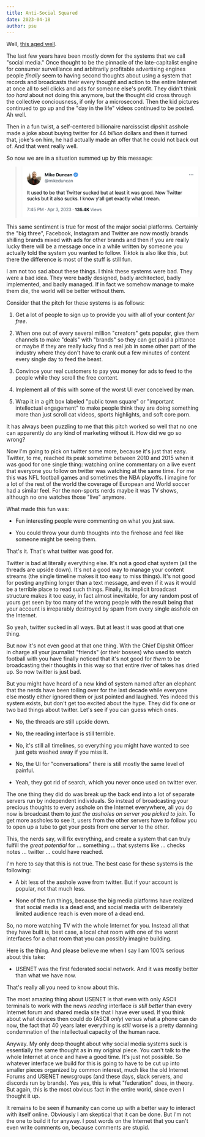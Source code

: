 ```yaml
---
title: Anti-Social Squared
date: 2023-04-18
author: psu
---
```


Well, [this aged well](anti-social-social-networking.html).

The last few years have been mostly down for the systems that we call "social media." Once
thought to be the pinnacle of the late-capitalist engine for consumer surveillance and
arbitrarily profitable advertising engines people _finally_ seem to having second thoughts
about using a system that records and broadcasts their every thought and action to the
entire Internet at once all to sell clicks and ads for someone else's profit. They didn't
think _too hard_ about not doing this anymore, but the thought did cross through the
collective conciousness, if only for a microsecond. Then the kid pictures continued to go
up and the "day in the life" videos continued to be posted. Ah well.

Then in a fun twist, a self-centered billionaire narcisscist dipshit asshole made a joke
about buying twitter for 44 _billion_ dollars and then it turned that, joke's on him, he
had actually made an offer that he could not back out of. And that went really well.

So now we are in a situation summed up by this message:

> <img src="../images/duncan-twitter.png" width=500 alt="It used to be that Twitter sucked but at least it was good. Now Twitter sucks but it also sucks. I know y'all get exactly what I mean."></a>

This same sentiment is true for most of the major social platforms. Certainly the "big
three", Facebook, Instagram and Twitter are now mostly brands shilling brands mixed with
ads for other brands and then if you are really lucky there will be a message once in a
while written by someone you actually told the system you wanted to follow. Tiktok is also
like this, but there the difference is most of the stuff is still fun.

I am not too sad about these things. I think these systems were bad. They were a bad idea.
They were badly designed, badly architected, badly implemented, and badly managed. If in
fact we somehow manage to make them die, the world will be better without them.

Consider that the pitch for these systems is as follows:

1. Get a lot of people to sign up to provide you with all of your content _for free_.

2. When one out of every several million "creators" gets popular, give them channels to
   make "deals" with "brands" so they can get paid a pittance or maybe if they are really
   lucky find a real job in some other part of the industry where they don't have to crank
   out a few minutes of content every single day to feed the beast.

3. Convince your real customers to pay you money for ads to feed to the people while they
   scroll the free content.

4. Implement all of this with some of the worst UI ever conceived by man.

5. Wrap it in a gift box labeled "public town square" or "important intellectual
   engagement" to make people think they are doing something more than just scroll cat
   videos, sports highlights, and soft core porn.

It has always been puzzling to me that this pitch worked so well that no one can
apparently do any kind of marketing without it. How did we go so wrong?

Now I'm going to pick on twitter some more, because it's just that easy. Twitter, to me,
reached its peak sometime between 2010 and 2015 when it was good for one single thing:
watching online commentary on a live event that everyone you follow on twitter was
watching at the same time. For me this was NFL football games and sometimes the NBA
playoffs. I imagine for a lot of the rest of the world the coverage of European and World
soccer had a similar feel. For the non-sports nerds maybe it was TV shows, although no one
watches those "live" anymore.

What made this fun was:

* Fun interesting people were commenting on what you just saw.

* You could throw your dumb thoughts into the firehose and feel like someone might be
  seeing them.

That's it. That's what twitter was good for.

Twitter is bad at literally everything else. It's not a good chat system (all the threads
are upside down). It's not a good way to manage your content streams (the single timeline
makes it too easy to miss things). It's not good for posting anything longer than a text
message, and even if it was it would be a terrible place to read such things. Finally, its
implicit broadcast structure makes it too easy, in fact almost inevitable, for any random
post of yours get seen by too many of the wrong people with the result being that your
account is irreparably destroyed by spam from every single asshole on the Internet.

So yeah, twitter sucked in all ways. But at least it was good at that one thing.

But now it's not even good at that one thing. With the Chief Dipshit Officer in charge all
your journalist "friends" (or their bosses) who used to watch football with you have
finally noticed that it's not good for _them_ to be broadcasting their thoughts in this
way so that entire river of takes has dried up. So now twitter is just bad.

But you might have heard of a new kind of system named after an elephant that the nerds
have been toiling over for the last decade while everyone else mostly either ignored them
or just pointed and laughed. Yes indeed this system exists, but don't get too excited
about the hype. They did fix one or two bad things about twitter. Let's see if you can
guess which ones.

* No, the threads are still upside down.

* No, the reading interface is still terrible.

* No, it's still all timelines, so everything you might have wanted to see just gets
  washed away if you miss it.

* No, the UI for "conversations" there is still mostly the same level of painful.

* Yeah, they got rid of search, which you never once used on twitter ever.

The one thing they did do was break up the back end into a lot of separate servers run by
independent individuals. So instead of broadcasting your precious thoughts to every
asshole on the Internet everywhere, all you do now is broadcast them to _just the assholes
on server you picked to join_. To get more assholes to see it, users from the other servers
have to follow you to open up a tube to get your posts from one server to the other.

This, the nerds say, will fix everything, and create a system that can truly fulfill the
_great potential_ for ... something ... that systems like ... checks notes ... twitter ... could
have reached.

I'm here to say that this is not true. The best case for these systems is the following:

* A bit less of the asshole wave from twitter. But if your account is popular, not that
  much less.

* None of the fun things, because the big media platforms have realized that social media
  is a dead end, and social media with deliberately limited audience reach is even more of
  a dead end.

So, no more watching TV with the whole Internet for you. Instead all that they have built
is, best case, a local chat room with one of the worst interfaces for a chat room that you
can possibly imagine building.

Here is the thing. And please believe me when I say I am 100% serious about this take:

* USENET was the first federated social network. And it was mostly better than what we
  have now.

That's really all you need to know about this.

The most amazing thing about USENET is that even with only ASCII terminals to work with
the news _reading_ interface _is still better_ than every Internet forum and shared media
site that I have ever used. If you think about what devices then could do (ASCII _only_)
versus what a phone can do now, the fact that 40 years later everything is _still_ worse
is a pretty damning condemnation of the intellectual capacity of the human race.

Anyway. My only deep thought about why social media systems suck is essentially the same
thought as in my original piece. You can't talk to the whole Internet at once and have a
good time. It's just not possible. So whatever interface we build for this is going to
have to be cut up into smaller pieces organized by common interest, much like the old
Internet Forums and USENET newsgroups (and these days, slack servers, and discords run by
brands). Yes yes, this is what "federation" does, in theory. But again, this is the most
obvious fact in the entire world, since even I thought it up.

It remains to be seen if humanity can come up with a better way to interact with itself
online. Obviously I am skeptical that it can be done. But I'm not the one to build it for
anyway. I post words on the Internet that you can't even write comments on, because
comments are stupid.
